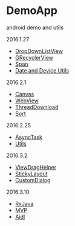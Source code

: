 # DemoApp
android demo and utils

 2016.1.27

 - [DropDownListView](/app/src/main/java/cc/haoduoyu/demoapp/dropdownlistview/)
 - [GRecyclerView](/app/src/main/java/cc/haoduoyu/demoapp/grecyclerview/)
 - [Span](/app/src/main/java/cc/haoduoyu/demoapp/span/)
 - [Date and Device Utils](/app/src/main/java/cc/haoduoyu/demoapp/device/)

2016.2.1

 - [Canvas](/app/src/main/java/cc/haoduoyu/demoapp/canvas)
 - [WebView](/app/src/main/java/cc/haoduoyu/demoapp/webview)
 - [ThreadDownload](/app/src/main/java/cc/haoduoyu/demoapp/downloadservice)
 - [Sort](/app/src/main/java/cc/haoduoyu/demoapp/sort)
 
2016.2.25
 
 - [AsyncTask](/app/src/main/java/cc/haoduoyu/demoapp/asynctask)
 - [Utils](/app/src/main/java/cc/haoduoyu/demoapp/utils)
 
2016.3.2
 
 - [ViewDragHelper](/app/src/main/java/cc/haoduoyu/demoapp/viewdraghelper)
 - [StickyLayout](/app/src/main/java/cc/haoduoyu/demoapp/stickylayout)
 - [CustomDialog](/app/src/main/java/cc/haoduoyu/demoapp/dialog)
 
2016.3.10
 
 - [RxJava](/app/src/main/java/cc/haoduoyu/demoapp/rxjava)
 - [MVP](/app/src/main/java/cc/haoduoyu/demoapp/mvp)
 - [Aidl](/app/src/main/java/cc/haoduoyu/demoapp/aidl)



